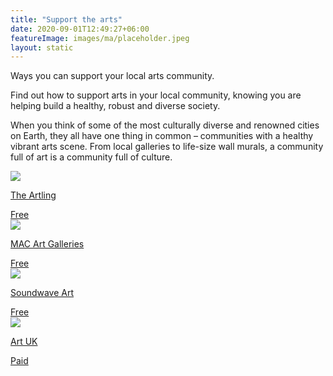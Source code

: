 ```yaml
---
title: "Support the arts"
date: 2020-09-01T12:49:27+06:00
featureImage: images/ma/placeholder.jpeg
layout: static
---
```


Ways you can support your local arts community.

Find out how to support arts in your local community, knowing you are helping build a healthy, robust and diverse society.

When you think of some of the most culturally diverse and renowned cities on Earth, they all have one thing in common – communities with a healthy vibrant arts scene. From local galleries to life-size wall murals, a community full of art is a community full of culture.

<a class="ma-link" href="https://theartling.com/en/artzine/support-local-arts-community"><div class="ma-card ma-card-Community"><div class="ma-icon"><img src ="/images/icon-check.png"/></div><div class="ma-name"><p>The Artling</p></div><div class="ma-paid-text"><span>Free</span></div></div></a><a class="ma-link" href="https://macfineart.com/how-you-can-support-your-local-art-community/"><div class="ma-card ma-card-Community"><div class="ma-icon"><img src ="/images/icon-check.png"/></div><div class="ma-name"><p>MAC Art Galleries</p></div><div class="ma-paid-text"><span>Free</span></div></div></a><a class="ma-link" href="https://soundwaveart.com/how-to-support-your-local-arts-community/"><div class="ma-card ma-card-Community"><div class="ma-icon"><img src ="/images/icon-check.png"/></div><div class="ma-name"><p>Soundwave Art</p></div><div class="ma-paid-text"><span>Free</span></div></div></a><a class="ma-link" href="https://artuk.org/support-us/support-us"><div class="ma-card ma-card-Community"><div class="ma-icon"><img src ="/images/icon-pound.png"/></div><div class="ma-name"><p>Art UK</p></div><div class="ma-paid-text"><span>Paid</span></div></div></a>  

<br/><br/>







